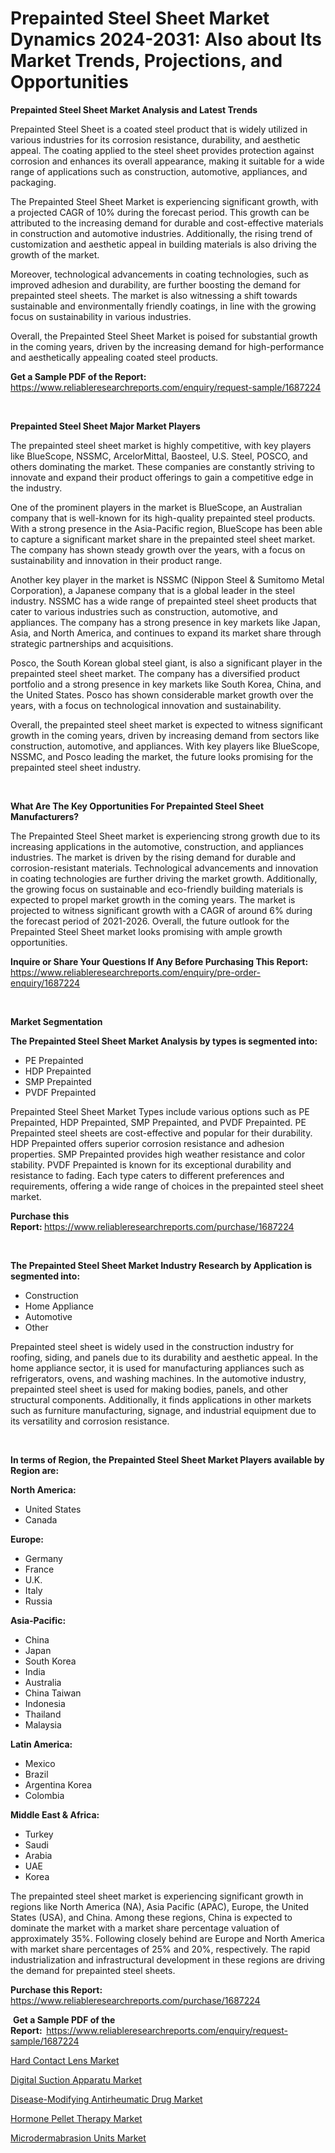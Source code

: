 <p><h1>Prepainted Steel Sheet Market Dynamics 2024-2031: Also about Its Market Trends, Projections, and Opportunities</h1></p><p><strong>Prepainted Steel Sheet Market Analysis and Latest Trends</strong></p>
<p><p>Prepainted Steel Sheet is a coated steel product that is widely utilized in various industries for its corrosion resistance, durability, and aesthetic appeal. The coating applied to the steel sheet provides protection against corrosion and enhances its overall appearance, making it suitable for a wide range of applications such as construction, automotive, appliances, and packaging.</p><p>The Prepainted Steel Sheet Market is experiencing significant growth, with a projected CAGR of 10% during the forecast period. This growth can be attributed to the increasing demand for durable and cost-effective materials in construction and automotive industries. Additionally, the rising trend of customization and aesthetic appeal in building materials is also driving the growth of the market.</p><p>Moreover, technological advancements in coating technologies, such as improved adhesion and durability, are further boosting the demand for prepainted steel sheets. The market is also witnessing a shift towards sustainable and environmentally friendly coatings, in line with the growing focus on sustainability in various industries.</p><p>Overall, the Prepainted Steel Sheet Market is poised for substantial growth in the coming years, driven by the increasing demand for high-performance and aesthetically appealing coated steel products.</p></p>
<p><strong>Get a Sample PDF of the Report:&nbsp;</strong> <a href="https://www.reliableresearchreports.com/enquiry/request-sample/1687224">https://www.reliableresearchreports.com/enquiry/request-sample/1687224</a></p>
<p>&nbsp;</p>
<p><strong>Prepainted Steel Sheet Major Market Players</strong></p>
<p><p>The prepainted steel sheet market is highly competitive, with key players like BlueScope, NSSMC, ArcelorMittal, Baosteel, U.S. Steel, POSCO, and others dominating the market. These companies are constantly striving to innovate and expand their product offerings to gain a competitive edge in the industry.</p><p>One of the prominent players in the market is BlueScope, an Australian company that is well-known for its high-quality prepainted steel products. With a strong presence in the Asia-Pacific region, BlueScope has been able to capture a significant market share in the prepainted steel sheet market. The company has shown steady growth over the years, with a focus on sustainability and innovation in their product range.</p><p>Another key player in the market is NSSMC (Nippon Steel & Sumitomo Metal Corporation), a Japanese company that is a global leader in the steel industry. NSSMC has a wide range of prepainted steel sheet products that cater to various industries such as construction, automotive, and appliances. The company has a strong presence in key markets like Japan, Asia, and North America, and continues to expand its market share through strategic partnerships and acquisitions.</p><p>Posco, the South Korean global steel giant, is also a significant player in the prepainted steel sheet market. The company has a diversified product portfolio and a strong presence in key markets like South Korea, China, and the United States. Posco has shown considerable market growth over the years, with a focus on technological innovation and sustainability.</p><p>Overall, the prepainted steel sheet market is expected to witness significant growth in the coming years, driven by increasing demand from sectors like construction, automotive, and appliances. With key players like BlueScope, NSSMC, and Posco leading the market, the future looks promising for the prepainted steel sheet industry.</p></p>
<p>&nbsp;</p>
<p><strong>What Are The Key Opportunities For Prepainted Steel Sheet Manufacturers?</strong></p>
<p><p>The Prepainted Steel Sheet market is experiencing strong growth due to its increasing applications in the automotive, construction, and appliances industries. The market is driven by the rising demand for durable and corrosion-resistant materials. Technological advancements and innovation in coating technologies are further driving the market growth. Additionally, the growing focus on sustainable and eco-friendly building materials is expected to propel market growth in the coming years. The market is projected to witness significant growth with a CAGR of around 6% during the forecast period of 2021-2026. Overall, the future outlook for the Prepainted Steel Sheet market looks promising with ample growth opportunities.</p></p>
<p><strong>Inquire or Share Your Questions If Any Before Purchasing This Report:</strong> <a href="https://www.reliableresearchreports.com/enquiry/pre-order-enquiry/1687224">https://www.reliableresearchreports.com/enquiry/pre-order-enquiry/1687224</a></p>
<p>&nbsp;</p>
<p><strong>Market Segmentation</strong></p>
<p><strong>The Prepainted Steel Sheet Market Analysis by types is segmented into:</strong></p>
<p><ul><li>PE Prepainted</li><li>HDP Prepainted</li><li>SMP Prepainted</li><li>PVDF Prepainted</li></ul></p>
<p><p>Prepainted Steel Sheet Market Types include various options such as PE Prepainted, HDP Prepainted, SMP Prepainted, and PVDF Prepainted. PE Prepainted steel sheets are cost-effective and popular for their durability. HDP Prepainted offers superior corrosion resistance and adhesion properties. SMP Prepainted provides high weather resistance and color stability. PVDF Prepainted is known for its exceptional durability and resistance to fading. Each type caters to different preferences and requirements, offering a wide range of choices in the prepainted steel sheet market.</p></p>
<p><strong>Purchase this Report:&nbsp;</strong><a href="https://www.reliableresearchreports.com/purchase/1687224">https://www.reliableresearchreports.com/purchase/1687224</a></p>
<p>&nbsp;</p>
<p><strong>The Prepainted Steel Sheet Market Industry Research by Application is segmented into:</strong></p>
<p><ul><li>Construction</li><li>Home Appliance</li><li>Automotive</li><li>Other</li></ul></p>
<p><p>Prepainted steel sheet is widely used in the construction industry for roofing, siding, and panels due to its durability and aesthetic appeal. In the home appliance sector, it is used for manufacturing appliances such as refrigerators, ovens, and washing machines. In the automotive industry, prepainted steel sheet is used for making bodies, panels, and other structural components. Additionally, it finds applications in other markets such as furniture manufacturing, signage, and industrial equipment due to its versatility and corrosion resistance.</p></p>
<p>&nbsp;</p>
<p><strong>In terms of Region, the Prepainted Steel Sheet Market Players available by Region are:</strong></p>
<p>
    <p> <strong> North America: </strong>
        <ul>
            <li>United States</li>
            <li>Canada</li>
        </ul>
        </p> 
    <p> <strong> Europe: </strong>
        <ul>
            <li>Germany</li>
            <li>France</li>
            <li>U.K.</li>
            <li>Italy</li>
            <li>Russia</li>
        </ul>
        </p> 
    <p> <strong> Asia-Pacific: </strong>
        <ul>
            <li>China</li>
            <li>Japan</li>
            <li>South Korea</li>
            <li>India</li>
            <li>Australia</li>
            <li>China Taiwan</li>
            <li>Indonesia</li>
            <li>Thailand</li>
            <li>Malaysia</li>
        </ul>
        </p> 
    <p> <strong> Latin America: </strong>
        <ul>
            <li>Mexico</li>
            <li>Brazil</li>
            <li>Argentina Korea</li>
            <li>Colombia</li>
        </ul>
        </p> 
    <p> <strong> Middle East & Africa: </strong>
        <ul>
            <li>Turkey</li>
            <li>Saudi</li>
            <li>Arabia</li>
            <li>UAE</li>
            <li>Korea</li>
        </ul>
    </p>
    </p>
<p><p>The prepainted steel sheet market is experiencing significant growth in regions like North America (NA), Asia Pacific (APAC), Europe, the United States (USA), and China. Among these regions, China is expected to dominate the market with a market share percentage valuation of approximately 35%. Following closely behind are Europe and North America with market share percentages of 25% and 20%, respectively. The rapid industrialization and infrastructural development in these regions are driving the demand for prepainted steel sheets.</p></p>
<p><strong>Purchase this Report: </strong><a href="https://www.reliableresearchreports.com/purchase/1687224">https://www.reliableresearchreports.com/purchase/1687224</a></p>
<p>&nbsp;<strong>Get a Sample PDF of the Report:&nbsp;&nbsp;</strong><a href="https://www.reliableresearchreports.com/enquiry/request-sample/1687224">https://www.reliableresearchreports.com/enquiry/request-sample/1687224</a></p>
<p><strong></strong></p>
<p><p><a href="https://github.com/cecuraprangm/Market-Research-Report-List-1/blob/main/hard-contact-lens-market.md">Hard Contact Lens Market</a></p><p><a href="https://issuu.com/reportprime-2/docs/digital-suction-apparatu-market-size-2030.pptx">Digital Suction Apparatu Market</a></p><p><a href="https://issuu.com/reportprime-2/docs/disease-modifying-antirheumatic-drug-market-size-2">Disease-Modifying Antirheumatic Drug Market</a></p><p><a href="https://github.com/ChiragRP21/Market-Research-Report-List-3/blob/main/hormone-pellet-therapy-market.md">Hormone Pellet Therapy Market</a></p><p><a href="https://github.com/antony131rp/Market-Research-Report-List-2/blob/main/microdermabrasion-units-market.md">Microdermabrasion Units Market</a></p></p>